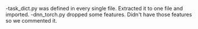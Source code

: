 -task_dict.py was defined in every single file. Extracted it to one file and imported.
-dnn_torch.py dropped some features. Didn't have those features so we commented it.


